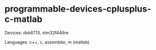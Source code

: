 # programmable-devices-cplusplus-c-matlab

Devices: dsk6713, stm32f446re

Languages: c++, c, assembler, m (matlab)
